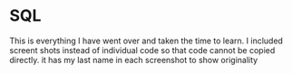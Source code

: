 # SQL
This is everything I have went over and taken the time to learn.
I included screent shots instead of individual code so that code cannot be copied directly.
it has my last name in each screenshot to show originality

